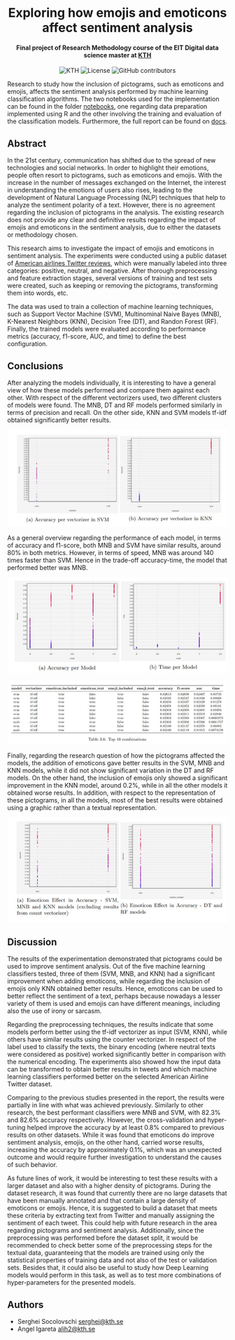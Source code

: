 <h1 align="center">Exploring how emojis and emoticons affect sentiment analysis</h1>
<h4 align="center">Final project of Research Methodology course of the EIT Digital data science master at <a href="https://www.kth.se/en">KTH</a></h4>

<p align="center">
  <img alt="KTH" src="https://img.shields.io/badge/EIT%20Digital-KTH-%231954a6?style=flat-square" />  
  <img alt="License" src="https://img.shields.io/github/license/angeligareta/pictograms-sentiment-analysis?style=flat-square" />
  <img alt="GitHub contributors" src="https://img.shields.io/github/contributors/angeligareta/pictograms-sentiment-analysis?style=flat-square" />
</p>

Research to study how the inclusion of pictograms, such as emoticons and emojis, affects the sentiment analysis performed by machine learning classification algorithms. The two notebooks used for the implementation can be found in the folder [notebooks](notebooks), one regarding data preparation implemented using R and the other involving the training and evaluation of the classification models. Furthermore, the full report can be found on [docs](docs/report.pdf).

## Abstract
In the 21st century, communication has shifted due to the spread of new technologies and social networks. In order to highlight their emotions, people often resort to pictograms, such as emoticons and emojis. With the increase in the number of messages exchanged on the Internet, the interest in understanding the emotions of users also rises, leading to the development of Natural Language Processing (NLP) techniques that help to analyze the sentiment polarity of a text. However, there is no agreement regarding the inclusion of pictograms in the analysis. The existing research does not provide any clear and definitive results regarding the impact of emojis and emoticons in the sentiment analysis, due to either the datasets or methodology chosen.

This research aims to investigate the impact of emojis and emoticons in sentiment analysis. The experiments were conducted using a public dataset of [American airlines Twitter reviews](https://www.kaggle.com/crowdflower/twitter-airline-sentiment), which were manually labeled into three categories: positive, neutral, and negative. After thorough preprocessing and feature extraction stages, several versions of training and test sets were created, such as keeping or removing the pictograms, transforming them into words, etc.
    
The data was used to train a collection of machine learning techniques, such as Support Vector Machine (SVM), Multinominal Naive Bayes (MNB), K-Nearest Neighbors (KNN), Decision Tree (DT), and Randon Forest (RF). Finally, the trained models were evaluated according to performance metrics (accuracy, f1-score, AUC, and time) to define the best configuration.
    
## Conclusions
After analyzing the models individually, it is interesting to have a general view of how these models performed and compare them against each other. With respect of the different vectorizers used, two different clusters of models were found. The MNB, DT and RF models performed similarly in terms of precision and recall. On the other side, KNN and SVM models tf-idf obtained significantly better results.

![Accuracy per vectorizer](docs/conclusions_1.jpg)

As a general overview regarding the performance of each model, in terms of accuracy and f1-score, both MNB and SVM have similar results, around 80% in both metrics. However, in terms of speed, MNB was around 140 times faster than SVM. Hence in the trade-off accuracy-time, the model that performed better was MNB.

![Accuracy and time per model](docs/conclusions_2.jpg)

![Top 10 combinations](docs/top_10_combinations.jpg)

Finally, regarding the research question of how the pictograms affected the models, the addition of emoticons gave better results in the SVM, MNB and KNN models, while it did not show significant variation in the DT and RF models. On the other hand, the inclusion of emojis only showed a significant improvement in the KNN model, around 0.2%, while in all the other models it obtained worse results. In addition, with respect to the representation of these pictograms, in all the models, most of the best results were obtained using a graphic rather than a textual representation.

![Emoticon and emoji effect](docs/emoticon_and_emoji_effect.jpg)

## Discussion
The results of the experimentation demonstrated that pictograms could be used to improve sentiment analysis. Out of the five machine learning classifiers tested, three of them (SVM, MNB, and KNN) had a significant improvement when adding emoticons, while regarding the inclusion of emojis only KNN obtained better results. Hence, emoticons can be used to better reflect the sentiment of a text, perhaps because nowadays a lesser variety of them is used and emojis can have different meanings, including also the use of irony or sarcasm.

Regarding the preprocessing techniques, the results indicate that some models perform better using the tf-idf vectorizer as input (SVM, KNN), while others have similar results using the counter vectorizer. In respect of the label used to classify the texts, the binary encoding (where neutral texts were considered as positive) worked significantly better in comparison with the numerical encoding. The experiments also showed how the input data can be transformed to obtain better results in tweets and which machine learning classifiers performed better on the selected American Airline Twitter dataset.

Comparing to the previous studies presented in the report, the results were partially in line with what was achieved previously. Similarly to other research, the best performant classifiers were MNB and SVM, with 82.3% and 82.6% accuracy respectively. However, the cross-validation and hyper-tuning helped improve the accuracy by at least 0.8% compared to previous results on other datasets. While it was found that emoticons do improve sentiment analysis, emojis, on the other hand, carried worse results, increasing the accuracy by approximately 0.1%, which was an unexpected outcome and would require further investigation to understand the causes of such behavior. 

As future lines of work, it would be interesting to test these results with a larger dataset and also with a higher density of pictograms. During the dataset research, it was found that currently there are no large datasets that have been manually annotated and that contain a large density of emoticons or emojis. Hence, it is suggested to build a dataset that meets these criteria by extracting text from Twitter and manually assigning the sentiment of each tweet. This could help with future research in the area regarding pictograms and sentiment analysis. Additionally, since the preprocessing was performed before the dataset split, it would be recommended to check better some of the preprocessing steps for the textual data, guaranteeing that the models are trained using only the statistical properties of training data and not also of the test or validation sets. Besides that, it could also be useful to study how Deep Learning models would perform in this task, as well as to test more combinations of hyper-parameters for the presented models. 

## Authors
- Serghei Socolovschi [serghei@kth.se](mailto:serghei@kth.se)
- Angel Igareta [alih2@kth.se](mailto:alih2@kth.se)

